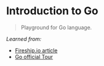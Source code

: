 # Introduction to Go #

> Playground for Go language.

*Learned from:*

* [Fireship.io article](https://fireship.io/lessons/learn-go-in-100-lines/)
* [Go official Tour](https://go.dev/tour/)

